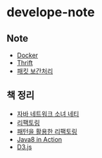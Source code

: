 # develope-note

## Note

* [Docker]
* [Thrift]
* [패킷 보간처리]

## 책 정리

* [자바 네트워크 소녀 네티]
* [리팩토링]
* [패턴을 활용한 리팩토링]
* [Java8 in Action]
* [D3.js]

[Docker]: md/Docker.md
[Thrift]: md/Thrift.md
[패킷 보간처리]: md/패킷동기화.md
[자바 네트워크 소녀 네티]: md/Netty/README.md
[리팩토링]: md/Refactoring/README.md
[패턴을 활용한 리팩토링]: md/Refactoring-to-patterns/README.md
[Java8 in Action]: md/Java8-in-Action/README.md
[D3.js]: md/D3.js/README.md
[Spring4.0 프로그래밍]: md/Spring4.0-Programming/README.md
